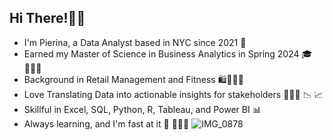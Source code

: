 ## Hi There!👋🏽
* I'm Pierina, a Data Analyst based in NYC since 2021 🗽
* Earned my Master of Science in Business Analytics in Spring 2024 🎓 👩🏽‍💻 
* Background in Retail Management and Fitness 🛍️🏋🏽‍♀️
* Love Translating Data into actionable insights for stakeholders 👩🏽‍🏫 📉 📈
* Skillful in Excel, SQL, Python, R, Tableau, and Power BI 📊
* Always learning, and I'm fast at it 🚀 🦸🏽‍♀️
![IMG_0878](https://github.com/user-attachments/assets/5b21e38c-0d3b-4156-b70b-34c628ac3305)

